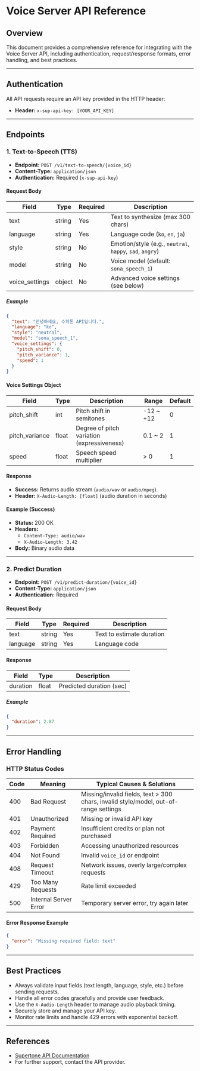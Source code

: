 # Voice Server API Reference

## Overview
This document provides a comprehensive reference for integrating with the Voice Server API, including authentication, request/response formats, error handling, and best practices.

---

## Authentication
All API requests require an API key provided in the HTTP header:

- **Header:** `x-sup-api-key: [YOUR_API_KEY]`

---

## Endpoints

### 1. Text-to-Speech (TTS)

- **Endpoint:** `POST /v1/text-to-speech/{voice_id}`
- **Content-Type:** `application/json`
- **Authentication:** Required (`x-sup-api-key`)

#### Request Body
| Field           | Type     | Required | Description                                                      |
|-----------------|----------|----------|------------------------------------------------------------------|
| text            | string   | Yes      | Text to synthesize (max 300 chars)                               |
| language        | string   | Yes      | Language code (`ko`, `en`, `ja`)                                 |
| style           | string   | No       | Emotion/style (e.g., `neutral`, `happy`, `sad`, `angry`)         |
| model           | string   | No       | Voice model (default: `sona_speech_1`)                           |
| voice_settings  | object   | No       | Advanced voice settings (see below)                              |

##### Example
```json
{
  "text": "안녕하세요, 수퍼톤 API입니다.",
  "language": "ko",
  "style": "neutral",
  "model": "sona_speech_1",
  "voice_settings": {
    "pitch_shift": 0,
    "pitch_variance": 1,
    "speed": 1
  }
}
```

#### Voice Settings Object
| Field         | Type   | Description                                         | Range      | Default |
|--------------|--------|-----------------------------------------------------|------------|---------|
| pitch_shift  | int    | Pitch shift in semitones                            | -12 ~ +12  | 0       |
| pitch_variance| float | Degree of pitch variation (expressiveness)          | 0.1 ~ 2    | 1       |
| speed        | float  | Speech speed multiplier                             | > 0        | 1       |

#### Response
- **Success:** Returns audio stream (`audio/wav` or `audio/mpeg`).
- **Header:** `X-Audio-Length: [float]` (audio duration in seconds)

#### Example (Success)
- **Status:** 200 OK
- **Headers:**
  - `Content-Type: audio/wav`
  - `X-Audio-Length: 3.42`
- **Body:** Binary audio data

---

### 2. Predict Duration

- **Endpoint:** `POST /v1/predict-duration/{voice_id}`
- **Content-Type:** `application/json`
- **Authentication:** Required

#### Request Body
| Field    | Type   | Required | Description                |
|----------|--------|----------|----------------------------|
| text     | string | Yes      | Text to estimate duration  |
| language | string | Yes      | Language code              |

#### Response
| Field    | Type   | Description                |
|----------|--------|----------------------------|
| duration | float  | Predicted duration (sec)   |

##### Example
```json
{
  "duration": 2.87
}
```

---

## Error Handling

### HTTP Status Codes
| Code | Meaning                  | Typical Causes & Solutions                                                                 |
|------|--------------------------|------------------------------------------------------------------------------------------|
| 400  | Bad Request              | Missing/invalid fields, text > 300 chars, invalid style/model, out-of-range settings      |
| 401  | Unauthorized             | Missing or invalid API key                                                               |
| 402  | Payment Required         | Insufficient credits or plan not purchased                                               |
| 403  | Forbidden                | Accessing unauthorized resources                                                         |
| 404  | Not Found                | Invalid `voice_id` or endpoint                                                           |
| 408  | Request Timeout          | Network issues, overly large/complex requests                                            |
| 429  | Too Many Requests        | Rate limit exceeded                                                                      |
| 500  | Internal Server Error    | Temporary server error, try again later                                                  |

#### Error Response Example
```json
{
  "error": "Missing required field: text"
}
```

---

## Best Practices
- Always validate input fields (text length, language, style, etc.) before sending requests.
- Handle all error codes gracefully and provide user feedback.
- Use the `X-Audio-Length` header to manage audio playback timing.
- Securely store and manage your API key.
- Monitor rate limits and handle 429 errors with exponential backoff.

---

## References
- [Supertone API Documentation](https://docs.supertoneapi.com/en/user-guide/text-to-speech)
- For further support, contact the API provider. 